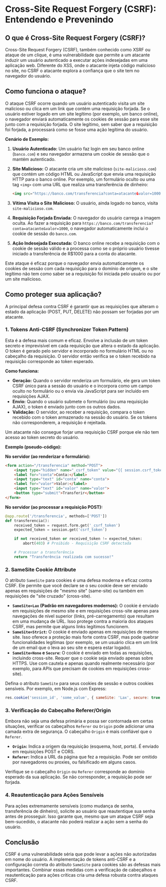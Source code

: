# Cross-Site Request Forgery (CSRF): Entendendo e Prevenindo

## O que é Cross-Site Request Forgery (CSRF)?

Cross-Site Request Forgery (CSRF), também conhecido como XSRF ou ataque de um clique, é uma vulnerabilidade que permite a um atacante induzir um usuário autenticado a executar ações indesejadas em uma aplicação web. Diferente do XSS, onde o atacante injeta código malicioso no site, no CSRF o atacante explora a confiança que o site tem no navegador do usuário.

## Como funciona o ataque?

O ataque CSRF ocorre quando um usuário autenticado visita um site malicioso ou clica em um link que contém uma requisição forjada. Se o usuário estiver logado em um site legítimo (por exemplo, um banco online), o navegador enviará automaticamente os cookies de sessão para esse site junto com a requisição forjada. O site legítimo, sem saber que a requisição foi forjada, a processará como se fosse uma ação legítima do usuário.

**Cenário de Exemplo:**

1.  **Usuário Autenticado:** Um usuário faz login em seu banco online (`banco.com`) e seu navegador armazena um cookie de sessão que o mantém autenticado.
2.  **Site Malicioso:** O atacante cria um site malicioso (`site-malicioso.com`) que contém um código HTML ou JavaScript que envia uma requisição HTTP para o banco online. Por exemplo, um formulário oculto ou uma tag `<img>` com uma URL que realiza uma transferência de dinheiro:

    ```html
    <img src="https://banco.com/transferencia?conta=atacante&valor=1000" style="display:none;">
    ```

3.  **Vítima Visita o Site Malicioso:** O usuário, ainda logado no banco, visita `site-malicioso.com`.
4.  **Requisição Forjada Enviada:** O navegador do usuário carrega a imagem oculta. Ao fazer a requisição para `https://banco.com/transferencia?conta=atacante&valor=1000`, o navegador automaticamente inclui o cookie de sessão do `banco.com`.
5.  **Ação Indesejada Executada:** O banco online recebe a requisição com o cookie de sessão válido e a processa como se o próprio usuário tivesse iniciado a transferência de R$1000 para a conta do atacante.

Este ataque é eficaz porque o navegador envia automaticamente os cookies de sessão com cada requisição para o domínio de origem, e o site legítimo não tem como saber se a requisição foi iniciada pelo usuário ou por um site malicioso.

## Como proteger sua aplicação?

A principal defesa contra CSRF é garantir que as requisições que alteram o estado da aplicação (POST, PUT, DELETE) não possam ser forjadas por um atacante.

### 1. Tokens Anti-CSRF (Synchronizer Token Pattern)

Esta é a defesa mais comum e eficaz. Envolve a inclusão de um token secreto e imprevisível em cada requisição que altera o estado da aplicação. O token é gerado pelo servidor e incorporado no formulário HTML ou no cabeçalho da requisição. O servidor então verifica se o token recebido na requisição corresponde ao token esperado.

**Como funciona:**

*   **Geração:** Quando o servidor renderiza um formulário, ele gera um token CSRF único para a sessão do usuário e o incorpora como um campo oculto no formulário ou o envia via JavaScript para ser incluído em requisições AJAX.
*   **Envio:** Quando o usuário submete o formulário (ou uma requisição AJAX), o token é enviado junto com os outros dados.
*   **Validação:** O servidor, ao receber a requisição, compara o token recebido com o token armazenado na sessão do usuário. Se os tokens não corresponderem, a requisição é rejeitada.

Um atacante não consegue forjar uma requisição CSRF porque ele não tem acesso ao token secreto do usuário.

**Exemplo (pseudo-código):**

**No servidor (ao renderizar o formulário):**

```html
<form action="/transferencia" method="POST">
    <input type="hidden" name="_csrf_token" value="{{ session.csrf_token }}">
    <label for="conta">Conta:</label>
    <input type="text" id="conta" name="conta">
    <label for="valor">Valor:</label>
    <input type="text" id="valor" name="valor">
    <button type="submit">Transferir</button>
</form>
```

**No servidor (ao processar a requisição POST):**

```python
@app.route('/transferencia', methods=['POST'])
def transferencia():
    received_token = request.form.get('_csrf_token')
    expected_token = session.get('csrf_token')

    if not received_token or received_token != expected_token:
        abort(403) # Proibido - Requisição CSRF detectada

    # Processar a transferência
    return "Transferência realizada com sucesso!"
```

### 2. SameSite Cookie Attribute

O atributo `SameSite` para cookies é uma defesa moderna e eficaz contra CSRF. Ele permite que você declare se o seu cookie deve ser enviado apenas em requisições de "mesmo site" (same-site) ou também em requisições de "site cruzado" (cross-site).

*   **`SameSite=Lax` (Padrão em navegadores modernos):** O cookie é enviado em requisições de mesmo site e em requisições cross-site apenas para navegações de nível superior (links, pré-carregamento) que resultam em uma mudança de URL. Isso protege contra a maioria dos ataques CSRF, mas permite que alguns links legítimos funcionem.
*   **`SameSite=Strict`:** O cookie é enviado apenas em requisições de mesmo site. Isso oferece a proteção mais forte contra CSRF, mas pode quebrar funcionalidades legítimas (por exemplo, se um usuário clica em um link de um email que o leva ao seu site e espera estar logado).
*   **`SameSite=None` e `Secure`:** O cookie é enviado em todas as requisições, incluindo cross-site. Requer que o cookie seja enviado apenas sobre HTTPS. Use com cautela e apenas quando realmente necessário (por exemplo, para APIs que precisam de cookies em requisições cross-site).

Defina o atributo `SameSite` para seus cookies de sessão e outros cookies sensíveis. Por exemplo, em Node.js com Express:

```javascript
res.cookie('session_id', 'some_value', { sameSite: 'Lax', secure: true, httpOnly: true });
```

### 3. Verificação do Cabeçalho Referer/Origin

Embora não seja uma defesa primária e possa ser contornada em certas situações, verificar os cabeçalhos `Referer` ou `Origin` pode adicionar uma camada extra de segurança. O cabeçalho `Origin` é mais confiável que o `Referer`.

*   **`Origin`:** Indica a origem da requisição (esquema, host, porta). É enviado em requisições POST e CORS.
*   **`Referer`:** Indica a URL da página que fez a requisição. Pode ser omitido por navegadores ou proxies, ou falsificado em alguns casos.

Verifique se o cabeçalho `Origin` ou `Referer` corresponde ao domínio esperado da sua aplicação. Se não corresponder, a requisição pode ser forjada.

### 4. Reautenticação para Ações Sensíveis

Para ações extremamente sensíveis (como mudança de senha, transferência de dinheiro), solicite ao usuário que reautentique sua senha antes de prosseguir. Isso garante que, mesmo que um ataque CSRF seja bem-sucedido, o atacante não poderá realizar a ação sem a senha do usuário.

## Conclusão

CSRF é uma vulnerabilidade séria que pode levar a ações não autorizadas em nome do usuário. A implementação de tokens anti-CSRF e a configuração correta do atributo `SameSite` para cookies são as defesas mais importantes. Combinar essas medidas com a verificação de cabeçalhos e reautenticação para ações críticas cria uma defesa robusta contra ataques CSRF.

